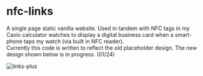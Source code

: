 # nfc-links

A single page static vanilla website. Used in tandem with NFC tags in my Casio calculator watches to display a digital business card when a smart-phone taps my watch (via built in NFC reader).
<br>
Currently this code is written to reflect the old placeholder design. The new design shown below is in progress. (01/24)

![links-plus](https://github.com/AdamDavisDeveloper/nfc-links/assets/68540487/1306ab47-62a0-431e-932c-1b07259196f9)
